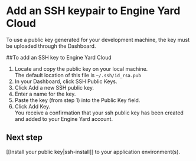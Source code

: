 # Add an SSH keypair to Engine Yard Cloud

To use a public key generated for your development machine, the key must be uploaded through the Dashboard. 

##To add an SSH key to Engine Yard Cloud

1. Locate and copy the public key on your local machine.  
    The default location of this file is `~/.ssh/id_rsa.pub` 
2. In your Dashboard, click SSH Public Keys.
3. Click Add a new SSH public key.
4. Enter a name for the key.
5. Paste the key (from step 1) into the Public Key field.
6. Click Add Key.  
  You receive a confirmation that your ssh public key has been created and added to your
Engine Yard account.

## Next step

[[Install your public key|ssh-install]] to your application environment(s).